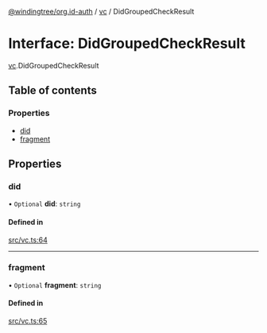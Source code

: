 [@windingtree/org.id-auth](../README.md) / [vc](../modules/vc.md) / DidGroupedCheckResult

# Interface: DidGroupedCheckResult

[vc](../modules/vc.md).DidGroupedCheckResult

## Table of contents

### Properties

- [did](vc.didgroupedcheckresult.md#did)
- [fragment](vc.didgroupedcheckresult.md#fragment)

## Properties

### did

• `Optional` **did**: `string`

#### Defined in

[src/vc.ts:64](https://github.com/windingtree/org.id-sdk/blob/86e41b1/packages/auth/src/vc.ts#L64)

___

### fragment

• `Optional` **fragment**: `string`

#### Defined in

[src/vc.ts:65](https://github.com/windingtree/org.id-sdk/blob/86e41b1/packages/auth/src/vc.ts#L65)
